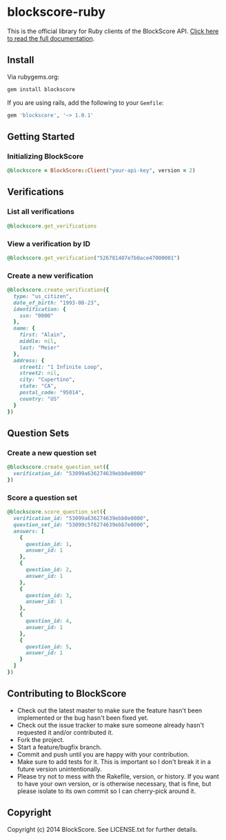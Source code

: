 # blockscore-ruby

This is the official library for Ruby clients of the BlockScore API. [Click here to read the full documentation](https://manage.blockscore.com/docs).

## Install

Via rubygems.org:

```ruby
gem install blockscore
```

If you are using rails, add the following to your `Gemfile`:

```ruby
gem 'blockscore', '~> 1.0.1'
```

## Getting Started

### Initializing BlockScore

```ruby
@blockscore = BlockScore::Client("your-api-key", version = 2)
```

## Verifications
    
### List all verifications

```ruby
@blockscore.get_verifications
```
    
### View a verification by ID

```ruby
@blockscore.get_verification("526781407e7b0ace47000001")
```

### Create a new verification

```ruby
@blockscore.create_verification({
  type: "us_citizen",
  date_of_birth: "1993-08-23",
  identification: {
    ssn: "0000"
  },
  name: {
    first: "Alain",
    middle: nil,
    last: "Meier"
  },
  address: {
    street1: "1 Infinite Loop",
    street2: nil,
    city: "Cupertino",
    state: "CA",
    postal_code: "95014",
    country: "US"
  }
})
```

## Question Sets

### Create a new question set

```ruby
@blockscore.create_question_set({
  verification_id: "53099a636274639ebb0e0000"
})
```

### Score a question set

```ruby
@blockscore.score_question_set({
  verification_id: "53099a636274639ebb0e0000",
  question_set_id: "53099c5f6274639ebb7e0000",
  answers: [
    {
      question_id: 1,
      answer_id: 1
    },
    {
      question_id: 2,
      answer_id: 1
    },
    {
      question_id: 3,
      answer_id: 1
    },
    {
      question_id: 4,
      answer_id: 1
    },
    {
      question_id: 5,
      answer_id: 1
    }
  ]
})
```

## Contributing to BlockScore
 
* Check out the latest master to make sure the feature hasn't been implemented or the bug hasn't been fixed yet.
* Check out the issue tracker to make sure someone already hasn't requested it and/or contributed it.
* Fork the project.
* Start a feature/bugfix branch.
* Commit and push until you are happy with your contribution.
* Make sure to add tests for it. This is important so I don't break it in a future version unintentionally.
* Please try not to mess with the Rakefile, version, or history. If you want to have your own version, or is otherwise necessary, that is fine, but please isolate to its own commit so I can cherry-pick around it.

## Copyright

Copyright (c) 2014 BlockScore. See LICENSE.txt for
further details.

